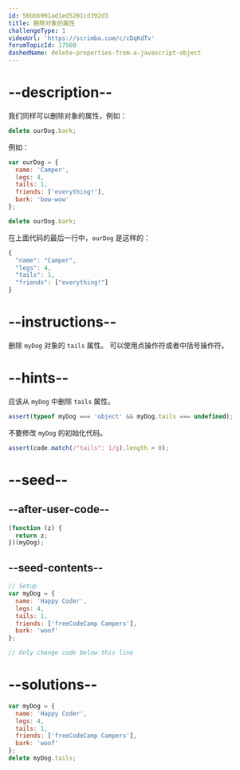 ```yaml
---
id: 56bbb991ad1ed5201cd392d3
title: 删除对象的属性
challengeType: 1
videoUrl: 'https://scrimba.com/c/cDqKdTv'
forumTopicId: 17560
dashedName: delete-properties-from-a-javascript-object
---
```


# --description--

我们同样可以删除对象的属性，例如：

```js
delete ourDog.bark;
```

例如：

```js
var ourDog = {
  name: 'Camper',
  legs: 4,
  tails: 1,
  friends: ['everything!'],
  bark: 'bow-wow'
};

delete ourDog.bark;
```

在上面代码的最后一行中，`ourDog` 是这样的：

```js
{
  "name": "Camper",
  "legs": 4,
  "tails": 1,
  "friends": ["everything!"]
}
```

# --instructions--

删除 `myDog` 对象的 `tails` 属性。 可以使用点操作符或者中括号操作符。

# --hints--

应该从 `myDog` 中删除 `tails` 属性。

```js
assert(typeof myDog === 'object' && myDog.tails === undefined);
```

不要修改 `myDog` 的初始化代码。

```js
assert(code.match(/"tails": 1/g).length > 0);
```

# --seed--

## --after-user-code--

```js
(function (z) {
  return z;
})(myDog);
```

## --seed-contents--

```js
// Setup
var myDog = {
  name: 'Happy Coder',
  legs: 4,
  tails: 1,
  friends: ['freeCodeCamp Campers'],
  bark: 'woof'
};

// Only change code below this line
```

# --solutions--

```js
var myDog = {
  name: 'Happy Coder',
  legs: 4,
  tails: 1,
  friends: ['freeCodeCamp Campers'],
  bark: 'woof'
};
delete myDog.tails;
```
